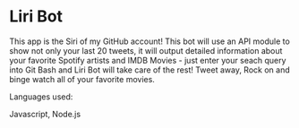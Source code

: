 <h1> Liri Bot </h1>

This app is the Siri of my GitHub account! This bot will use an API module to show not only your last 20 tweets, it will output detailed information about your favorite Spotify artists and IMDB Movies - just enter your seach query into Git Bash and Liri Bot will take care of the rest!  Tweet away, Rock on and binge watch all of your favorite movies.

Languages used:

Javascript, Node.js

